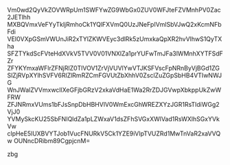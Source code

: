 Vm0wd2QyVkZOVWRpUm1SWFYwZG9WbGx0ZUV0WFJteFZVMnhPV0Zac2JETlhh
MXBQVmxVeFYyTkljRmhoCk1YQlFXVmQ0UzJNeFpIVmlSbVJwQ2xKcmNFbFdi
VEI0VXpGSmVWUnJiR2xTYlZKWVEyc3dlRk5zUmxkaQpXR2hvVlhwS1QyTXha
SFZTYkdScFVteHdXVkV5TVV0V01VNXlZa1prYUFwTmJFa3lWMnhXYTFSdFZr
ZFYKYmxaWFlrZFNjRlZ0TlVOV1ZrVjVUVlYwVTJKSFVscFpNRnByVjBGd1ZG
SlZjRVpXYlhSVFV6RlZlRmRZCmFGVUtZbXhhV0ZsclZuZGpSbHB4VTIwNWJG
WnJWalZVVmxwcllXeGFjbGRzV2xkaVdHaE1Wa2RrZDJGVwpXbkppUkZwWFRW
ZFJNRmxVUms1bFJsSnpDbHBHVlV0WmExcGhWREZXYzJGR1RsTldiWGg2VjJ0
YVMySkcKU25SbFNIQldZa1pLZWxaV1dsZFhSVGxXWlVad1RsWXlhSGxYVkVw
clpHeE5lUXBVYTJob1VucFNURkV5Ck1YZE9iVlpTVUZRd1MwTnVaR2xaVVQw
OUNncDRibm89CgpjcnM=

zbg